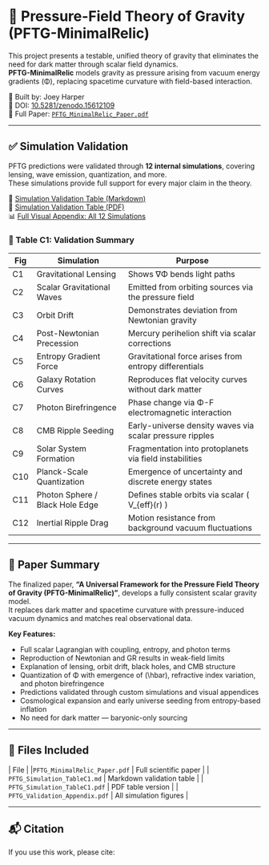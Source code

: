 # 🌌 Pressure-Field Theory of Gravity (PFTG-MinimalRelic)

This project presents a testable, unified theory of gravity that eliminates the need for dark matter through scalar field dynamics.  
**PFTG-MinimalRelic** models gravity as pressure arising from vacuum energy gradients (Φ), replacing spacetime curvature with field-based interaction.

🧠 Built by: Joey Harper  
🧪 DOI: [10.5281/zenodo.15612109](https://doi.org/10.5281/zenodo.15612109)  
📄 Full Paper: [`PFTG_MinimalRelic_Paper.pdf`](./PFTG_MinimalRelic_Paper.pdf)

---

## ✅ Simulation Validation

PFTG predictions were validated through **12 internal simulations**, covering lensing, wave emission, quantization, and more.  
These simulations provide full support for every major claim in the theory.

📄 [Simulation Validation Table (Markdown)](./PFTG_Simulation_TableC1.md)  
📄 [Simulation Validation Table (PDF)](./PFTG_Simulation_TableC1.pdf)  
📊 [Full Visual Appendix: All 12 Simulations](./PFTG_Validation_Appendix.pdf)

### 🔬 Table C1: Validation Summary

| Fig | Simulation                      | Purpose                                                   |
|-----|----------------------------------|------------------------------------------------------------|
| C1  | Gravitational Lensing           | Shows ∇Φ bends light paths                                |
| C2  | Scalar Gravitational Waves      | Emitted from orbiting sources via the pressure field      |
| C3  | Orbit Drift                     | Demonstrates deviation from Newtonian gravity             |
| C4  | Post-Newtonian Precession       | Mercury perihelion shift via scalar corrections           |
| C5  | Entropy Gradient Force          | Gravitational force arises from entropy differentials     |
| C6  | Galaxy Rotation Curves          | Reproduces flat velocity curves without dark matter       |
| C7  | Photon Birefringence            | Phase change via Φ-F electromagnetic interaction          |
| C8  | CMB Ripple Seeding              | Early-universe density waves via scalar pressure ripples  |
| C9  | Solar System Formation          | Fragmentation into protoplanets via field instabilities   |
| C10 | Planck-Scale Quantization       | Emergence of uncertainty and discrete energy states       |
| C11 | Photon Sphere / Black Hole Edge | Defines stable orbits via scalar \( V_{eff}(r) \)         |
| C12 | Inertial Ripple Drag            | Motion resistance from background vacuum fluctuations     |

---

## 📘 Paper Summary

The finalized paper, **“A Universal Framework for the Pressure Field Theory of Gravity (PFTG-MinimalRelic)”**, develops a fully consistent scalar gravity model.  
It replaces dark matter and spacetime curvature with pressure-induced vacuum dynamics and matches real observational data.

**Key Features:**
- Full scalar Lagrangian with coupling, entropy, and photon terms
- Reproduction of Newtonian and GR results in weak-field limits
- Explanation of lensing, orbit drift, black holes, and CMB structure
- Quantization of Φ with emergence of \(\hbar\), refractive index variation, and photon birefringence
- Predictions validated through custom simulations and visual appendices
- Cosmological expansion and early universe seeding from entropy-based inflation
- No need for dark matter — baryonic-only sourcing

---

## 📎 Files Included

| File | 
|`PFTG_MinimalRelic_Paper.pdf` | Full scientific paper |
| `PFTG_Simulation_TableC1.md` | Markdown validation table |
| `PFTG_Simulation_TableC1.pdf` | PDF table version |
| `PFTG_Validation_Appendix.pdf` | All simulation figures |

---

## 📬 Citation

If you use this work, please cite:
